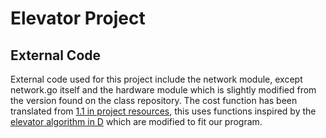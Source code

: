 # Elevator Project
## External Code
External code used for this project include the network module, except network.go itself and the hardware module which is slightly modified from the version found on the class repository. The cost function has been translated from [1.1 in project resources](https://github.com/TTK4145/Project-resources/tree/master/cost_fns), this uses functions inspired by the [elevator algorithm in D](https://github.com/TTK4145/Project-resources/blob/master/cost_fns/hall_request_assigner/elevator_algorithm.d) which are modified to fit our program. 
